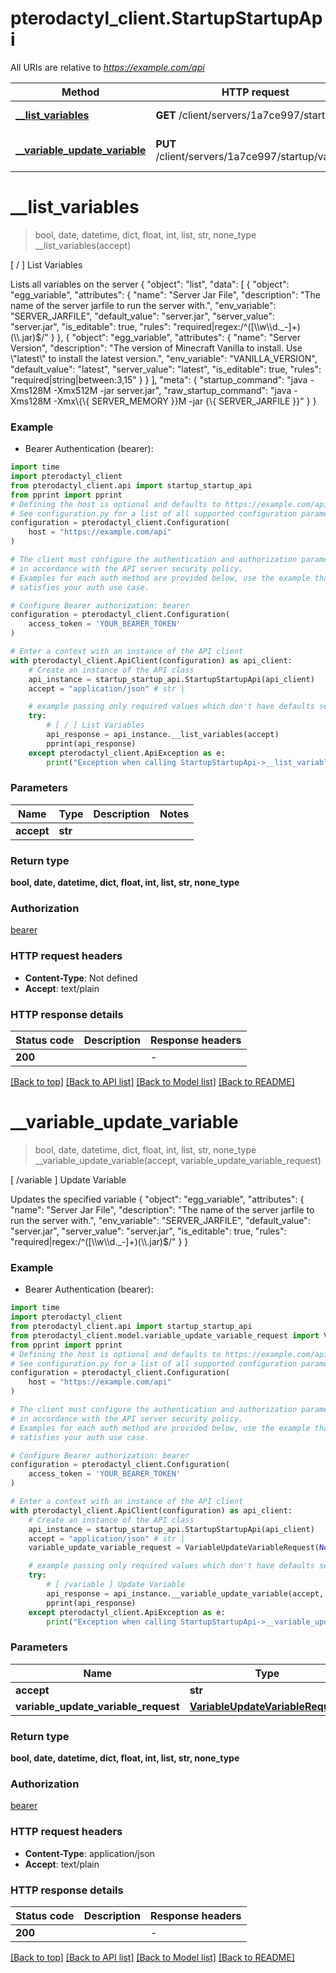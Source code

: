 # pterodactyl_client.StartupStartupApi

All URIs are relative to *https://example.com/api*

Method | HTTP request | Description
------------- | ------------- | -------------
[**__list_variables**](StartupStartupApi.md#__list_variables) | **GET** /client/servers/1a7ce997/startup | [ / ] List Variables
[**__variable_update_variable**](StartupStartupApi.md#__variable_update_variable) | **PUT** /client/servers/1a7ce997/startup/variable | [ /variable ] Update Variable


# **__list_variables**
> bool, date, datetime, dict, float, int, list, str, none_type __list_variables(accept)

[ / ] List Variables

Lists all variables on the server  <!-- RESPONSE 200 --> {   \"object\": \"list\",   \"data\": [     {       \"object\": \"egg_variable\",       \"attributes\": {         \"name\": \"Server Jar File\",         \"description\": \"The name of the server jarfile to run the server with.\",         \"env_variable\": \"SERVER_JARFILE\",         \"default_value\": \"server.jar\",         \"server_value\": \"server.jar\",         \"is_editable\": true,         \"rules\": \"required|regex:/^([\\\\w\\\\d._-]+)(\\\\.jar)$/\"       }     },     {       \"object\": \"egg_variable\",       \"attributes\": {         \"name\": \"Server Version\",         \"description\": \"The version of Minecraft Vanilla to install. Use \\\"latest\\\" to install the latest version.\",         \"env_variable\": \"VANILLA_VERSION\",         \"default_value\": \"latest\",         \"server_value\": \"latest\",         \"is_editable\": true,         \"rules\": \"required|string|between:3,15\"       }     }   ],   \"meta\": {     \"startup_command\": \"java -Xms128M -Xmx512M -jar server.jar\",     \"raw_startup_command\": \"java -Xms128M -Xmx\\{\\{ SERVER_MEMORY }}M -jar {\\{ SERVER_JARFILE }}\"   } } <!-- ENDRESPONSE -->

### Example

* Bearer Authentication (bearer):

```python
import time
import pterodactyl_client
from pterodactyl_client.api import startup_startup_api
from pprint import pprint
# Defining the host is optional and defaults to https://example.com/api
# See configuration.py for a list of all supported configuration parameters.
configuration = pterodactyl_client.Configuration(
    host = "https://example.com/api"
)

# The client must configure the authentication and authorization parameters
# in accordance with the API server security policy.
# Examples for each auth method are provided below, use the example that
# satisfies your auth use case.

# Configure Bearer authorization: bearer
configuration = pterodactyl_client.Configuration(
    access_token = 'YOUR_BEARER_TOKEN'
)

# Enter a context with an instance of the API client
with pterodactyl_client.ApiClient(configuration) as api_client:
    # Create an instance of the API class
    api_instance = startup_startup_api.StartupStartupApi(api_client)
    accept = "application/json" # str | 

    # example passing only required values which don't have defaults set
    try:
        # [ / ] List Variables
        api_response = api_instance.__list_variables(accept)
        pprint(api_response)
    except pterodactyl_client.ApiException as e:
        print("Exception when calling StartupStartupApi->__list_variables: %s\n" % e)
```


### Parameters

Name | Type | Description  | Notes
------------- | ------------- | ------------- | -------------
 **accept** | **str**|  |

### Return type

**bool, date, datetime, dict, float, int, list, str, none_type**

### Authorization

[bearer](../README.md#bearer)

### HTTP request headers

 - **Content-Type**: Not defined
 - **Accept**: text/plain


### HTTP response details

| Status code | Description | Response headers |
|-------------|-------------|------------------|
**200** |  |  -  |

[[Back to top]](#) [[Back to API list]](../README.md#documentation-for-api-endpoints) [[Back to Model list]](../README.md#documentation-for-models) [[Back to README]](../README.md)

# **__variable_update_variable**
> bool, date, datetime, dict, float, int, list, str, none_type __variable_update_variable(accept, variable_update_variable_request)

[ /variable ] Update Variable

Updates the specified variable  <!-- RESPONSE 200 --> {   \"object\": \"egg_variable\",   \"attributes\": {     \"name\": \"Server Jar File\",     \"description\": \"The name of the server jarfile to run the server with.\",     \"env_variable\": \"SERVER_JARFILE\",     \"default_value\": \"server.jar\",     \"server_value\": \"server.jar\",     \"is_editable\": true,     \"rules\": \"required|regex:/^([\\\\w\\\\d._-]+)(\\\\.jar)$/\"   } } <!-- ENDRESPONSE -->

### Example

* Bearer Authentication (bearer):

```python
import time
import pterodactyl_client
from pterodactyl_client.api import startup_startup_api
from pterodactyl_client.model.variable_update_variable_request import VariableUpdateVariableRequest
from pprint import pprint
# Defining the host is optional and defaults to https://example.com/api
# See configuration.py for a list of all supported configuration parameters.
configuration = pterodactyl_client.Configuration(
    host = "https://example.com/api"
)

# The client must configure the authentication and authorization parameters
# in accordance with the API server security policy.
# Examples for each auth method are provided below, use the example that
# satisfies your auth use case.

# Configure Bearer authorization: bearer
configuration = pterodactyl_client.Configuration(
    access_token = 'YOUR_BEARER_TOKEN'
)

# Enter a context with an instance of the API client
with pterodactyl_client.ApiClient(configuration) as api_client:
    # Create an instance of the API class
    api_instance = startup_startup_api.StartupStartupApi(api_client)
    accept = "application/json" # str | 
    variable_update_variable_request = VariableUpdateVariableRequest(None) # VariableUpdateVariableRequest | 

    # example passing only required values which don't have defaults set
    try:
        # [ /variable ] Update Variable
        api_response = api_instance.__variable_update_variable(accept, variable_update_variable_request)
        pprint(api_response)
    except pterodactyl_client.ApiException as e:
        print("Exception when calling StartupStartupApi->__variable_update_variable: %s\n" % e)
```


### Parameters

Name | Type | Description  | Notes
------------- | ------------- | ------------- | -------------
 **accept** | **str**|  |
 **variable_update_variable_request** | [**VariableUpdateVariableRequest**](VariableUpdateVariableRequest.md)|  |

### Return type

**bool, date, datetime, dict, float, int, list, str, none_type**

### Authorization

[bearer](../README.md#bearer)

### HTTP request headers

 - **Content-Type**: application/json
 - **Accept**: text/plain


### HTTP response details

| Status code | Description | Response headers |
|-------------|-------------|------------------|
**200** |  |  -  |

[[Back to top]](#) [[Back to API list]](../README.md#documentation-for-api-endpoints) [[Back to Model list]](../README.md#documentation-for-models) [[Back to README]](../README.md)

